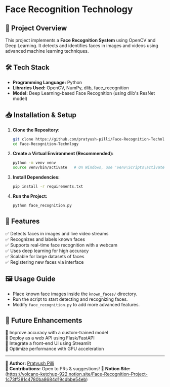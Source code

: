 # Face Recognition Technology

## 🚀 Project Overview
This project implements a **Face Recognition System** using OpenCV and Deep Learning. It detects and identifies faces in images and videos using advanced machine learning techniques.

## 🛠️ Tech Stack
- **Programming Language:** Python
- **Libraries Used:** OpenCV, NumPy, dlib, face_recognition
- **Model:** Deep Learning-based Face Recognition (using dlib's ResNet model)

## 📥 Installation & Setup

1. **Clone the Repository:**
   ```sh
   git clone https://github.com/pratyush-pilli/Face-Recognition-Technlogy.git
   cd Face-Recognition-Technlogy
   ```

2. **Create a Virtual Environment (Recommended):**
   ```sh
   python -m venv venv
   source venv/bin/activate   # On Windows, use 'venv\Scripts\activate'
   ```

3. **Install Dependencies:**
   ```sh
   pip install -r requirements.txt
   ```

4. **Run the Project:**
   ```sh
   python face_recognition.py
   ```

## 📌 Features
✅ Detects faces in images and live video streams  
✅ Recognizes and labels known faces  
✅ Supports real-time face recognition with a webcam  
✅ Uses deep learning for high accuracy  
✅ Scalable for large datasets of faces  
✅ Registering new faces via interface

## 🖼️ Usage Guide
- Place known face images inside the `known_faces/` directory.
- Run the script to start detecting and recognizing faces.
- Modify `face_recognition.py` to add more advanced features.

## 🚀 Future Enhancements
🔹 Improve accuracy with a custom-trained model  
🔹 Deploy as a web API using Flask/FastAPI  
🔹 Integrate a front-end UI using Streamlit  
🔹 Optimize performance with GPU acceleration  



---

🔗 **Author:** [Pratyush Pilli](https://github.com/pratyush-pilli)  
📌 **Contributions:** Open to PRs & suggestions!
📝 **Notion Site:** (https://volcano-ketchup-922.notion.site/Face-Recognition-Project-1c73ff381c4780ba8684d19cdbbe54eb)

